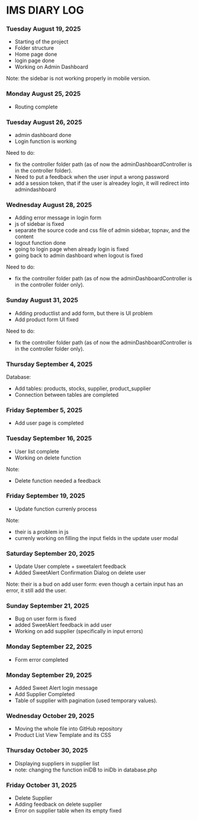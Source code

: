 # IMS DIARY LOG

### Tuesday August 19, 2025
- Starting of the project
- Folder structure
- Home page done
- login page done
- Working on Admin Dashboard

Note: the sidebar is not working properly in mobile version.

### Monday August 25, 2025
- Routing complete

### Tuesday August 26, 2025
- admin dashboard done
- Login function is working

Need to do:
- fix the controller folder path (as of now the adminDashboardController is in the controller folder).
- Need to put a feedback when the user input a wrong password
- add a session token, that if the user is alreadey login, it will redirect into admindashboard 

### Wednesday August 28, 2025
- Adding error message in login form
- js of sidebar is fixed
- separate the source code and css file of admin sidebar, topnav, and the content
- logout function done
- going to login page when already login is fixed
- going back to admin dashboard when logout is fixed

Need to do:
- fix the controller folder path (as of now the adminDashboardController is in the controller folder only).


### Sunday August 31, 2025
- Adding productlist and add form, but there is UI problem
- Add product form UI fixed

Need to do:
- fix the controller folder path (as of now the adminDashboardController is in the controller folder only).

### Thursday September 4, 2025
Database:
- Add tables: products, stocks, supplier, product_supplier
- Connection between tables are completed

### Friday September 5, 2025
- Add user page is completed

### Tuesday September 16, 2025
- User list complete
- Working on delete function

Note: 
- Delete function needed a feedback

### Friday September 19, 2025
- Update function currenly process

Note: 
- their is a problem in js
- currenly working on filling the input fields in the update user modal

### Saturday September 20, 2025
- Update User complete + sweetalert feedback
- Added SweetAlert Confirmation Dialog on delete user

Note: their is a bud on add user form: even though a certain input has an error, it still add the user.

### Sunday September 21, 2025
- Bug on user form is fixed
- added SweetAlert feedback in add user
- Working on add supplier (specifically in input errors)

### Monday September 22, 2025
- Form error completed

### Monday September 29, 2025
- Added Sweet Alert login message
- Add Supplier Completed
- Table of supplier with pagination (used temporary values). 

### Wednesday October 29, 2025
- Moving the whole file into GitHub repository
- Product List View Template and its CSS

### Thursday October 30, 2025
- Displaying suppliers in supplier list
- note: changing the function iniDB to iniDb in database.php

### Friday October 31, 2025
- Delete Supplier
- Adding feedback on delete supplier
- Error on supplier table when its empty fixed